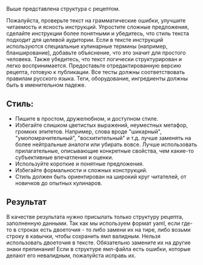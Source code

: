 Выше представлена структура с рецептом.

Пожалуйста, проверьте текст на грамматические ошибки, улучшите читаемость и ясность инструкций. Упростите сложные предложения, сделайте инструкции более понятными и убедитесь, что стиль текста подходит для целевой аудитории. Если в тексте инструкций используются специальные кулинарные термины (например, бланширование), добавьте объяснение, что это значит для простого человека. Также убедитесь, что текст логически структурирован и легко воспринимается. Предоставьте отредактированную версию рецепта, готовую к публикации. Все тесты должны соответствовать правилам русского языка. Теги, оборудование, ингредиенты должны быть в именительном падеже. 

## Стиль:
- Пишите в простом, дружелюбном, и доступном стиле.
- Избегайте слишком цветистых выражений, неуместных метафор, громких эпитетов. Например, слова вроде "шикарный", "умопомрачительный", "восхитительный" и т.д. лучше заменять на более нейтральные аналоги или убирать вовсе. Лучше использовать прилагательные, описывающие конкретные свойства, чем какие-то субъективные впечатления и оценки. 
- Используйте короткие и понятные предложения.
- Избегайте формальности и сложных конструкций.
- Стиль должен быть ориентирован на широкий круг читателей, от новичков до опытных кулинаров.

## Результат

В качестве результата нужно присылать только структуру рецепта, заполненную данными. Так как мы используем формат yaml, если где-то в строках есть двоеточия - то либо замени их на тире, либо возьми строку в кавычки, чтобы сохранить ямл валидным. Нельзя использовать двоеточия в тексте. Обязательно замените их на другие знаки препинания! Если в структуре ямл-файла есть ошибки, которые делают его невалидным, пожалуйста исправь их.
